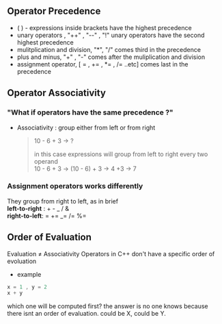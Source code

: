 ## Operator Precedence

- ( ) - expressions inside brackets have the highest precedence
- unary operators , "++" , "--" , "!" unary operators have the second highest precedence
- mulitplication and division, "\*", "/" comes third in the precedence
- plus and minus, "+" , "-" comes after the muliplication and division
- assignment operator, [ = , += , *= , /= ..etc] comes last in the precedence

## Operator Associativity

### "What if operators have the same precedence ?"

- Associativity : group either from left or from right
  > 10 - 6 + 3 -> ? </br>
  >
  > in this case expressions will group from left to right every two operand </br>
  > 10 - 6 + 3 -> (10 - 6) + 3 -> 4 +3 -> 7 </br>

### Assignment operators works differently </br>

They group from right to left, as in brief </br>
**left-to-right** : + - _ / & </br>
**right-to-left**: = += _= /= %=

## Order of Evaluation

Evaluation ≠ Associativity
Operators in C++ don't have a specific order of evoluation <br>

- example

```cs
x = 1 , y = 2
x + y
```

which one will be computed first? the answer is no one knows because there isnt an order of evaluation.
could be X, could be Y.
